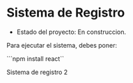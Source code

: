 <h1> Sistema de Registro</h1>

- Estado del proyecto: En construccion.

Para ejecutar el sistema, debes poner:

```npm install react``

Sistema de registro 2
